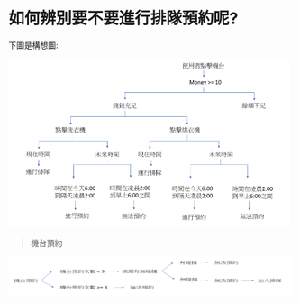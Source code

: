 # 如何辨別要不要進行排隊預約呢?

下圖是構想圖:


<img src="教程圖片/structure.png" width="500px" height="300px">


> 機台預約

<img src="教程圖片/order.png" width="700px" height="70px">
